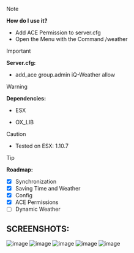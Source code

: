 > [!NOTE]
> <b>How do I use it?</b>
> - Add ACE Permission to server.cfg
> - Open the Menu with the Command /weather

> [!IMPORTANT]
> <b>Server.cfg:</b>
> - <p>add_ace group.admin iQ-Weather allow

> [!WARNING]
> <b>Dependencies:</b>
> - ESX
> - <p>OX_LIB</p>

> [!CAUTION]
> - Tested on ESX: 1.10.7

> [!TIP]
> <b>Roadmap:</b>
> - [x] Synchronization
> - [X] Saving Time and Weather
> - [X] Config 
> - [X] ACE Permissions
> - [ ] Dynamic Weather


## SCREENSHOTS:
![image](https://github.com/inQer5/iQ-Weather/assets/145898779/ba1e05f1-bb0e-4d5f-9dc2-cdffd25dca74)
![image](https://github.com/inQer5/iQ-Weather/assets/145898779/b09998a4-5e25-4b23-ad15-63823c840e70)
![image](https://github.com/inQer5/iQ-Weather/assets/145898779/e371ea54-1d0f-461a-a757-4c0d5b94b48c)
![image](https://github.com/inQer5/iQ-Weather/assets/145898779/9e11e97d-cd74-4e08-81a0-2e2968c35bc4)
![image](https://github.com/inQer5/iQ-Weather/assets/145898779/76b32d8a-60ad-413c-a921-b59b7bbeb620)

